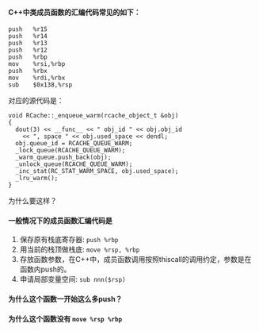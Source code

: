 #### C++中类成员函数的汇编代码常见的如下：
```
push   %r15
push   %r14
push   %r13
push   %r12
push   %rbp
mov    %rsi,%rbp
push   %rbx
mov    %rdi,%rbx
sub    $0x138,%rsp
```
对应的源代码是：
```
void RCache::_enqueue_warm(rcache_object_t &obj)
{
  dout(3) << __func__ << " obj_id " << obj.obj_id
    << ", space " << obj.used_space << dendl;
  obj.queue_id = RCACHE_QUEUE_WARM;
  _lock_queue(RCACHE_QUEUE_WARM);
  _warm_queue.push_back(obj);
  _unlock_queue(RCACHE_QUEUE_WARM);
  _inc_stat(RC_STAT_WARM_SPACE, obj.used_space);
  _lru_warm();
}
```
为什么要这样？

#### 一般情况下的成员函数汇编代码是

1. 保存原有栈底寄存器: `push %rbp`
2. 用当前的栈顶做栈底: `move %rsp, %rbp`
3. 存放函数参数，在C++中，成员函数调用按照thiscall的调用约定，参数是在函数内push的。
4. 申请局部变量空间: `sub nnn($rsp)`

#### 为什么这个函数一开始这么多push？

#### 为什么这个函数没有 `move %rsp %rbp` 


